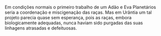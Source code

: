 ﻿Em condições normais o primeiro trabalho de um Adão e Eva Planetários seria a coordenação e miscigenação das raças. Mas em Urântia um tal projeto parecia quase sem esperança, pois as raças, embora biologicamente adequadas, nunca haviam sido purgadas das suas linhagens atrasadas e defeituosas.